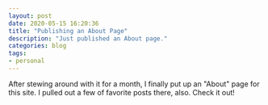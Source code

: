 ```yaml
---
layout: post
date: 2020-05-15 16:20:36
title: "Publishing an About Page"
description: "Just published an About page."
categories: blog
tags:
- personal
---
```


After stewing around with it for a month, I finally put up an "About" page for this site. I pulled out a few of favorite posts there, also. Check it out!
